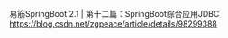 易筋SpringBoot 2.1 | 第十二篇：SpringBoot综合应用JDBC   
https://blog.csdn.net/zgpeace/article/details/98299388
